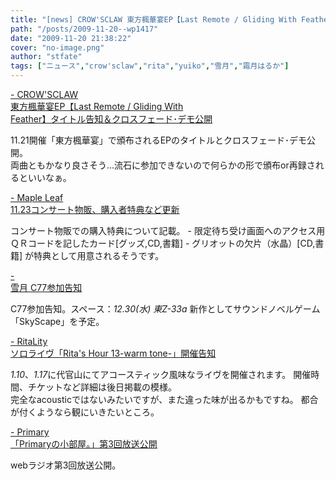 ```yaml
---
title: "[news] CROW'SCLAW 東方楓華宴EP【Last Remote / Gliding With Feather】タイトル告知＆クロスフェード･デモ公開"
path: "/posts/2009-11-20--wp1417"
date: "2009-11-20 21:38:22"
cover: "no-image.png"
author: "stfate"
tags: ["ニュース","crow'sclaw","rita","yuiko","雪月","霜月はるか"]
---
```


<style type="text/css">
<!--
p {white-space: pre-wrap};
-->
</style>

<a  href="http://www.crowsclaw.info/" target="_blank">- CROW'SCLAW 東方楓華宴EP【Last Remote / Gliding With Feather】タイトル告知＆クロスフェード･デモ公開</a>
<div >11.21開催「東方楓華宴」で頒布されるEPのタイトルとクロスフェード･デモ公開。
<div >両曲ともかなり良さそう…流石に参加できないので何らかの形で頒布or再録されるといいなぁ。</div></div>

<a  href="http://shimotsukin.com/" target="_blank">- Maple Leaf 11.23コンサート物販、購入者特典など更新</a>
<div >コンサート物販での購入特典について記載。
- 限定待ち受け画面へのアクセス用ＱＲコードを記したカード[グッズ,CD,書籍]
- グリオットの欠片（水晶）[CD,書籍]
が特典として用意されるそうです。</div>

<a  href="http://aonokioku.sakura.ne.jp/setsugetsu/" target="_blank">- 雪月 C77参加告知</a>
<div >C77参加告知。スペース：<em>12.30(水) 東Z-33a</em>
新作としてサウンドノベルゲーム「SkyScape」を予定。</div>

<a  href="http://www.ritarita.jp/RH13/" target="_blank">- RitaLity ソロライヴ「Rita's Hour 13-warm tone-」開催告知</a>
<div ><em>1.10</em>、<em>1.17</em>に代官山にてアコースティック風味なライヴを開催されます。
開催時間、チケットなど詳細は後日掲載の模様。
<div >完全なacousticではないみたいですが、また違った味が出るかもですね。
都合が付くようなら観にいきたいところ。</div></div>

<a  href="http://primary-yuiko.com/" target="_blank">- Primary 「Primaryの小部屋。」第3回放送公開</a>
<div >webラジオ第3回放送公開。</div>